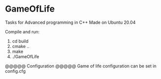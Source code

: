 # GameOfLife
Tasks for Advanced programming in C++
Made on Ubuntu 20.04

Compile and run:
1) cd build
2) cmake ..
3) make
4) ./GameOfLife

@@@@@ Configuration @@@@@
Game of life configuration can be set in config.cfg
